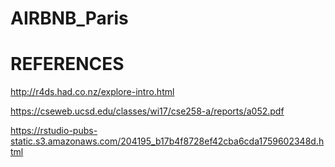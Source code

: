 # AIRBNB_Paris

# REFERENCES

http://r4ds.had.co.nz/explore-intro.html  

https://cseweb.ucsd.edu/classes/wi17/cse258-a/reports/a052.pdf  

https://rstudio-pubs-static.s3.amazonaws.com/204195_b17b4f8728ef42cba6cda1759602348d.html
